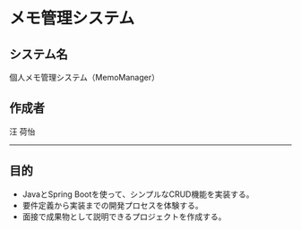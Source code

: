 # メモ管理システム 

## システム名  
個人メモ管理システム（MemoManager）

## 作成者  

汪 荷怡

---

## 目的
- JavaとSpring Bootを使って、シンプルなCRUD機能を実装する。
- 要件定義から実装までの開発プロセスを体験する。
- 面接で成果物として説明できるプロジェクトを作成する。
